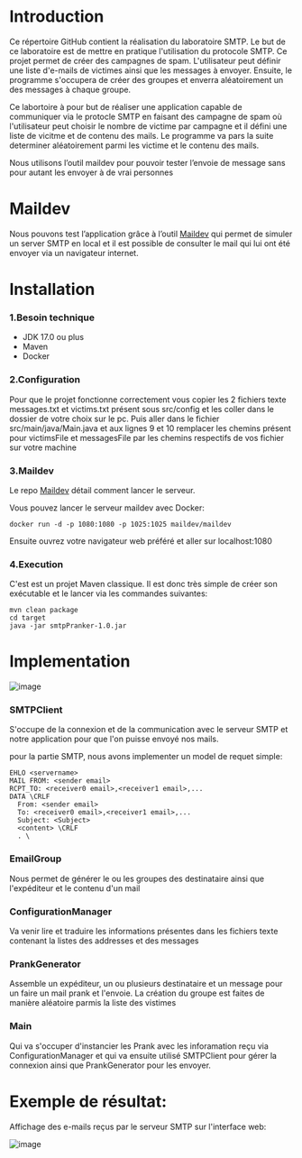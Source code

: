 # Introduction
Ce répertoire GitHub contient la réalisation du laboratoire SMTP. Le but de ce laboratoire est de mettre en pratique l'utilisation du protocole SMTP. Ce projet permet de créer des campagnes de spam. L'utilisateur peut définir une liste d'e-mails de victimes ainsi que les messages à envoyer. Ensuite, le programme s'occupera de créer des groupes et enverra aléatoirement un des messages à chaque groupe.

Ce labortoire à pour but de réaliser une application capable de communiquer via le protocle SMTP en faisant des campagne de spam où l'utilisateur peut choisir le nombre de victime par campagne et il défini une liste de vicitme et de contenu des mails. Le programme va pars la suite determiner aléatoirement parmi les victime et le contenu des mails.

Nous utilisons l’outil maildev pour pouvoir tester l’envoie de message sans pour autant les envoyer à de vrai personnes

# Maildev
Nous pouvons test l’application grâce à l’outil [Maildev]( https://github.com/maildev/maildev) qui permet de simuler un server SMTP en local et il est possible de consulter le mail qui lui ont été envoyer via un navigateur internet.

# Installation
### 1.Besoin technique
- JDK 17.0 ou plus
- Maven
- Docker
### 2.Configuration
Pour que le projet fonctionne correctement vous copier les 2 fichiers texte messages.txt et victims.txt présent sous src/config et les coller dans le dossier de votre choix sur le pc.
Puis aller dans le fichier src/main/java/Main.java et aux lignes 9 et 10 remplacer les chemins présent pour victimsFile et messagesFile par les chemins respectifs de vos fichier sur votre machine
### 3.Maildev
Le repo [Maildev]( https://github.com/maildev/maildev) détail comment lancer le serveur.

Vous pouvez lancer le serveur maildev avec Docker:
```
docker run -d -p 1080:1080 -p 1025:1025 maildev/maildev
```
Ensuite ouvrez votre navigateur web préféré et aller sur localhost:1080
### 4.Execution
C'est est un projet Maven classique. Il est donc très simple de créer son exécutable et le lancer via les commandes suivantes:
```
mvn clean package
cd target
java -jar smtpPranker-1.0.jar
```

# Implementation
![image](https://github.com/mehdibenz0/dai-lab-smtp/assets/95679038/864e16c7-d9ef-4064-9e96-df0b2f2e0567)


### SMTPClient
S'occupe de la connexion et de la communication avec le serveur SMTP et notre application pour que l'on puisse envoyé nos mails.

pour la partie SMTP, nous avons implementer un model de requet simple:
```
EHLO <servername>
MAIL FROM: <sender email> 
RCPT_TO: <receiver0 email>,<receiver1 email>,... 
DATA \CRLF
  From: <sender email>
  To: <receiver0 email>,<receiver1 email>,...
  Subject: <Subject> 
  <content> \CRLF
  . \
```
### EmailGroup
Nous permet de générer le ou les groupes des destinataire ainsi que l'expéditeur et le contenu d'un mail

### ConfigurationManager
Va venir lire et traduire les informations présentes dans les fichiers texte contenant la listes des addresses et des messages 

### PrankGenerator
Assemble un expéditeur, un ou plusieurs destinataire et un message pour un faire un mail prank et l'envoie. La création du groupe est faites de manière aléatoire parmis la liste des vistimes

### Main
Qui va s'occuper d'instancier les Prank avec les inforamation reçu via ConfigurationManager et qui va ensuite utilisé SMTPClient pour gérer la connexion ainsi que PrankGenerator pour les envoyer.

# Exemple de résultat:
Affichage des e-mails reçus par le serveur SMTP sur l'interface web:

![image](https://github.com/mehdibenz0/dai-lab-smtp/assets/95679038/cf0af5cb-b35d-4dfe-b697-75e42a76e1d9)

